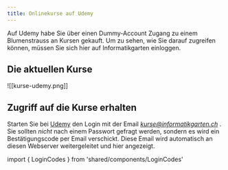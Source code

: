 ```yaml
---
title: Onlinekurse auf Udemy
---
```


Auf Udemy habe Sie über einen Dummy-Account Zugang zu einem Blumenstrauss an Kursen gekauft. Um zu sehen, wie Sie darauf zugreifen können, müssen Sie sich hier auf Informatikgarten einloggen.

## Die aktuellen Kurse

![[kurse-udemy.png]]

## Zugriff auf die Kurse erhalten

<IsAuthenticated>

Starten Sie bei [Udemy](https://www.udemy.com/) den Login mit der Email *kurse@informatikgarten.ch* . Sie sollten *nicht* nach einem Passwort gefragt werden, sondern es wird ein Bestätigungscode per Email verschickt. Diese Email wird automatisch an diesen Webserver weitergeleitet und hier angezeigt.

import { LoginCodes } from 'shared/components/LoginCodes'

<LoginCodes />

</IsAuthenticated>